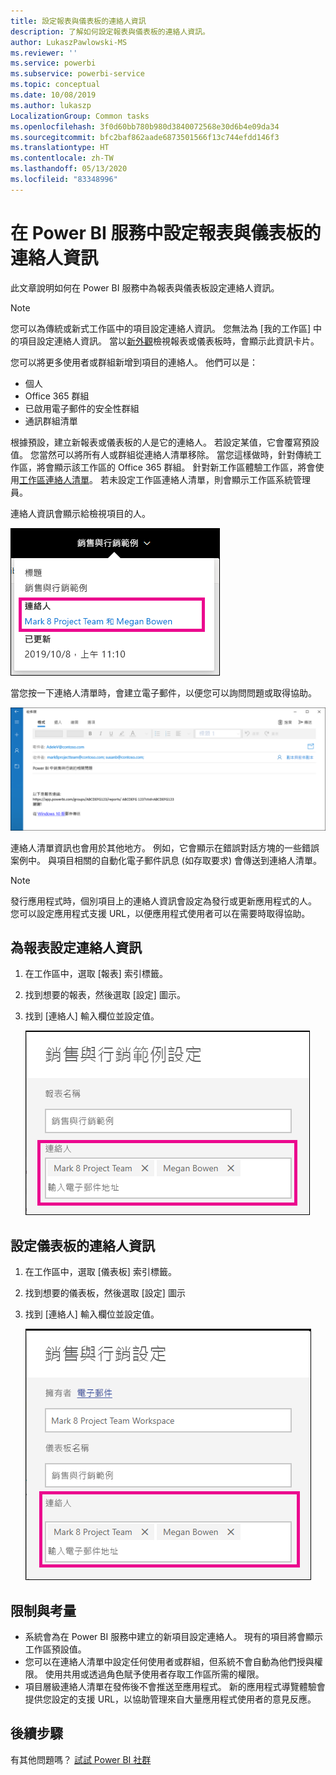 ```yaml
---
title: 設定報表與儀表板的連絡人資訊
description: 了解如何設定報表與儀表板的連絡人資訊。
author: LukaszPawlowski-MS
ms.reviewer: ''
ms.service: powerbi
ms.subservice: powerbi-service
ms.topic: conceptual
ms.date: 10/08/2019
ms.author: lukaszp
LocalizationGroup: Common tasks
ms.openlocfilehash: 3f0d60bb780b980d3840072568e30d6b4e09da34
ms.sourcegitcommit: bfc2baf862aade6873501566f13c744efdd146f3
ms.translationtype: HT
ms.contentlocale: zh-TW
ms.lasthandoff: 05/13/2020
ms.locfileid: "83348996"
---
```

# <a name="set-contact-information-for-reports-and-dashboards-in-the-power-bi-service"></a>在 Power BI 服務中設定報表與儀表板的連絡人資訊
此文章說明如何在 Power BI 服務中為報表與儀表板設定連絡人資訊。

> [!NOTE]
> 您可以為傳統或新式工作區中的項目設定連絡人資訊。 您無法為 [我的工作區] 中的項目設定連絡人資訊。 當以[新外觀](../consumer/service-new-look.md)檢視報表或儀表板時，會顯示此資訊卡片。

您可以將更多使用者或群組新增到項目的連絡人。 他們可以是：
* 個人
* Office 365 群組
* 已啟用電子郵件的安全性群組
* 通訊群組清單

根據預設，建立新報表或儀表板的人是它的連絡人。 若設定某值，它會覆寫預設值。 您當然可以將所有人或群組從連絡人清單移除。 當您這樣做時，針對傳統工作區，將會顯示該工作區的 Office 365 群組。 針對新工作區體驗工作區，將會使用[工作區連絡人清單](../collaborate-share/service-create-the-new-workspaces.md#workspace-contact-list)。 若未設定工作區連絡人清單，則會顯示工作區系統管理員。

連絡人資訊會顯示給檢視項目的人。 

 ![服務報表連絡人](media/service-item-contact/service-report-contact.png)

當您按一下連絡人清單時，會建立電子郵件，以便您可以詢問問題或取得協助。 

 ![服務連絡人電子郵件](media/service-item-contact/service-contact-email.png)
 
連絡人清單資訊也會用於其他地方。 例如，它會顯示在錯誤對話方塊的一些錯誤案例中。 與項目相關的自動化電子郵件訊息 (如存取要求) 會傳送到連絡人清單。 

> [!NOTE]
> 發行應用程式時，個別項目上的連絡人資訊會設定為發行或更新應用程式的人。 您可以設定應用程式支援 URL，以便應用程式使用者可以在需要時取得協助。

## <a name="set-contact-information-for-a-report"></a>為報表設定連絡人資訊
1. 在工作區中，選取 [報表]  索引標籤。
2. 找到想要的報表，然後選取 [設定]  圖示。
3. 找到 [連絡人]  輸入欄位並設定值。

     ![服務報表連絡人設定](media/service-item-contact/service-report-contact-setting.png)

## <a name="set-contact-information-for-a-dashboard"></a>設定儀表板的連絡人資訊
1. 在工作區中，選取 [儀表板]  索引標籤。
2. 找到想要的儀表板，然後選取 [設定]  圖示
3. 找到 [連絡人]  輸入欄位並設定值。

     ![服務儀表板連絡人設定](media/service-item-contact/service-dashboard-contact-setting.png)

## <a name="limitations-and-considerations"></a>限制與考量
* 系統會為在 Power BI 服務中建立的新項目設定連絡人。 現有的項目將會顯示工作區預設值。
* 您可以在連絡人清單中設定任何使用者或群組，但系統不會自動為他們授與權限。 使用共用或透過角色賦予使用者存取工作區所需的權限。 
* 項目層級連絡人清單在發佈後不會推送至應用程式。 新的應用程式導覽體驗會提供您設定的支援 URL，以協助管理來自大量應用程式使用者的意見反應。


## <a name="next-steps"></a>後續步驟

有其他問題嗎？ [試試 Power BI 社群](https://community.powerbi.com/)
